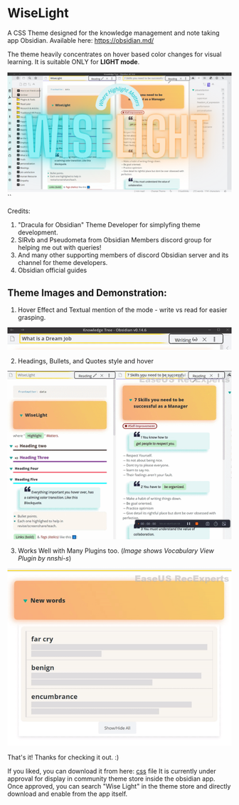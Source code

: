 # WiseLight
A CSS Theme designed for the knowledge management and note taking app Obsidian. Available here: https://obsidian.md/

The theme heavily concentrates on hover based color changes for visual learning. It is suitable ONLY for **LIGHT mode**. 

![Cover](https://github.com/learnerfvs/WiseLight/blob/main/WiseLight%20Cover.png)``

Credits:
1. "Dracula for Obsidian" Theme Developer for simplyfing theme development.
2. SIRvb and Pseudometa from Obsidian Members discord group for helping me out with queries!
3. And many other supporting members of discord Obsidian server and its channel for theme developers.
4. Obsidian official guides

## **Theme Images and Demonstration**:

1. Hover Effect and Textual mention of the mode - write vs read for easier grasping.

![Title Bar](https://github.com/learnerfvs/WiseLight/blob/main/Wiselight%20Title%20Bar.gif)


2. Headings,  Bullets, and Quotes style and hover

![Headings](https://github.com/learnerfvs/WiseLight/blob/main/Bullets%20Quotes%20and%20Headings.gif)


3. Works Well with Many Plugins too. (*Image shows Vocabulary View Plugin by nnshi-s*)

![Plugin](https://github.com/learnerfvs/WiseLight/blob/main/Vocabulary%20View%20Plugin%20Highlights.gif)



That's it! Thanks for checking it out. :)

If you liked, you can download it from here: [css](https://github.com/learnerfvs/WiseLight/blob/main/obsidian.css) file It is currently under approval for display in community theme store inside the obsidian app. Once approved, you can search "Wise Light" in the theme store and directly download and enable from the app itself.
